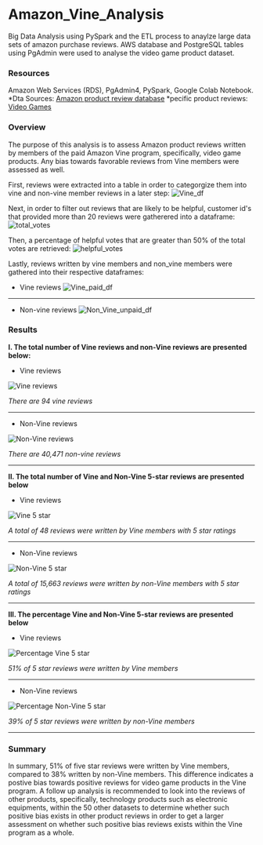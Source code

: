 # Amazon_Vine_Analysis
Big Data Analysis using PySpark and the ETL process to anaylze large data sets of amazon purchase reviews. AWS database and PostgreSQL tables using PgAdmin were used to analyse the video game product dataset. 

### Resources 
Amazon Web Services (RDS), PgAdmin4, PySpark, Google Colab Notebook.
*Dta Sources: [Amazon product review database](https://s3.amazonaws.com/amazon-reviews-pds/tsv/index.txt)
*pecific product reviews: [Video Games](https://s3.amazonaws.com/amazon-reviews-pds/tsv/amazon_reviews_us_Video_Games_v1_00.tsv.gz)

### Overview
The purpose of this analysis is to assess Amazon product reviews written by members of the paid Amazon Vine program, specifically, video game products. Any bias towards favorable reviews from Vine members were assessed as well.

First, reviews were extracted into a table in order to categorgize them into vine and non-vine member reviews in a later step:
![Vine_df](https://github.com/jwhberrios/Amazon_Vine_Analysis/blob/main/Images/Vine_df.png)

Next, in order to filter out reviews that are likely to be helpful, customer id's that provided more than 20 reviews were gatherered into a dataframe:
![total_votes](https://github.com/jwhberrios/Amazon_Vine_Analysis/blob/main/Images/total_votes_helpful_df.png)

Then, a percentage of helpful votes that are greater than 50% of the total votes are retrieved:
![helpful_votes](https://github.com/jwhberrios/Amazon_Vine_Analysis/blob/main/Images/helpful_votes.png)

Lastly, reviews written by vine members and non_vine members were gathered into their respective dataframes:
* Vine reviews
![Vine_paid_df](https://github.com/jwhberrios/Amazon_Vine_Analysis/blob/main/Images/Vine_paid_df.png)

-----------

* Non-vine reviews
![Non_Vine_unpaid_df](https://github.com/jwhberrios/Amazon_Vine_Analysis/blob/main/Images/Non_vine_reviews_df.png)

### Results


**I. The total number of Vine reviews and non-Vine reviews are presented below:**
* Vine reviews

![Vine reviews](https://github.com/jwhberrios/Amazon_Vine_Analysis/blob/main/Images/Vine_reviews.png)

*There are 94 vine reviews*

--------------

* Non-Vine reviews

![Non-Vine reviews](https://github.com/jwhberrios/Amazon_Vine_Analysis/blob/main/Images/Non_vine_reviews.png)

*There are 40,471 non-vine reviews*

--------------
**II. The total number of Vine and Non-Vine 5-star reviews are presented below**
* Vine reviews

![Vine 5 star](https://github.com/jwhberrios/Amazon_Vine_Analysis/blob/main/Images/5_star_reviews_vine.png)

*A total of 48 reviews were written by Vine members with 5 star ratings*

--------------

* Non-Vine reviews

![Non-Vine 5 star](https://github.com/jwhberrios/Amazon_Vine_Analysis/blob/main/Images/5_star_reviews_non_vine.png)

*A total of 15,663 reviews were written by non-Vine members with 5 star ratings*

--------------
**III. The percentage Vine and Non-Vine 5-star reviews are presented below**
* Vine reviews

![Percentage Vine 5 star](https://github.com/jwhberrios/Amazon_Vine_Analysis/blob/5ded5354019f11afc0c31532c7255eb6ea33f440/Images/Perc_Vine_5star_reviews.png)

*51% of 5 star reviews were written by Vine members*

---------------

* Non-Vine reviews

![Percentage Non-Vine 5 star](https://github.com/jwhberrios/Amazon_Vine_Analysis/blob/main/Images/Perc_Non_Vine_5star_reviews.png)

*39% of 5 star reviews were written by non-Vine members*

-----------------

### Summary
In summary, 51% of five star reviews were written by Vine members, compared to 38% written by non-Vine members. This difference indicates a postive bias towards positive reviews for video game products in the Vine program. A follow up analysis is recommended to look into the reviews of other products, specifically, technology products such as electronic equipments, within the 50 other datasets to determine whether such positive bias exists in other product reviews in order to get a larger assessment on whether such positive bias reviews exists within the Vine program as a whole.
